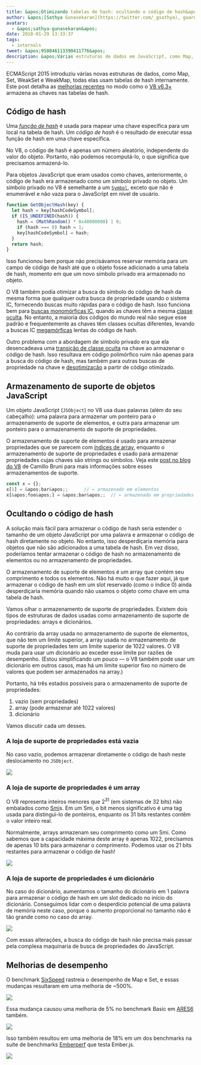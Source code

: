 ```yaml
---
title: &apos;Otimizando tabelas de hash: ocultando o código de hash&apos;
author: &apos;[Sathya Gunasekaran](https://twitter.com/_gsathya), guardião dos códigos de hash&apos;
avatars:
  - &apos;sathya-gunasekaran&apos;
date: 2018-01-29 13:33:37
tags:
  - internals
tweet: &apos;958046113390411776&apos;
description: &apos;Várias estruturas de dados em JavaScript, como Map, Set, WeakSet e WeakMap, usam tabelas de hash internamente. Este artigo explica como o V8 v6.3 melhora o desempenho das tabelas de hash.&apos;
---
```

ECMAScript 2015 introduziu várias novas estruturas de dados, como Map, Set, WeakSet e WeakMap, todas elas usam tabelas de hash internamente. Este post detalha as [melhorias recentes](https://bugs.chromium.org/p/v8/issues/detail?id=6404) no modo como o [V8 v6.3+](/blog/v8-release-63) armazena as chaves nas tabelas de hash.

<!--truncate-->
## Código de hash

Uma [_função de hash_](https://en.wikipedia.org/wiki/Hash_function) é usada para mapear uma chave específica para um local na tabela de hash. Um _código de hash_ é o resultado de executar essa função de hash em uma chave específica.

No V8, o código de hash é apenas um número aleatório, independente do valor do objeto. Portanto, não podemos recomputá-lo, o que significa que precisamos armazená-lo.

Para objetos JavaScript que eram usados como chaves, anteriormente, o código de hash era armazenado como um símbolo privado no objeto. Um símbolo privado no V8 é semelhante a um [`Symbol`](https://developer.mozilla.org/en-US/docs/Web/JavaScript/Reference/Global_Objects/Symbol), exceto que não é enumerável e não vaza para o JavaScript em nível de usuário.

```js
function GetObjectHash(key) {
  let hash = key[hashCodeSymbol];
  if (IS_UNDEFINED(hash)) {
    hash = (MathRandom() * 0x40000000) | 0;
    if (hash === 0) hash = 1;
    key[hashCodeSymbol] = hash;
  }
  return hash;
}
```

Isso funcionou bem porque não precisávamos reservar memória para um campo de código de hash até que o objeto fosse adicionado a uma tabela de hash, momento em que um novo símbolo privado era armazenado no objeto.

O V8 também podia otimizar a busca do símbolo do código de hash da mesma forma que qualquer outra busca de propriedade usando o sistema IC, fornecendo buscas muito rápidas para o código de hash. Isso funciona bem para [buscas monomórficas IC](https://en.wikipedia.org/wiki/Inline_caching#Monomorphic_inline_caching), quando as chaves têm a mesma [classe oculta](/). No entanto, a maioria dos códigos do mundo real não segue esse padrão e frequentemente as chaves têm classes ocultas diferentes, levando a buscas IC [megamórficas](https://en.wikipedia.org/wiki/Inline_caching#Megamorphic_inline_caching) lentas do código de hash.

Outro problema com a abordagem de símbolo privado era que ela desencadeava uma [transição de classe oculta](/#fast-property-access) na chave ao armazenar o código de hash. Isso resultava em código polimórfico ruim não apenas para a busca do código de hash, mas também para outras buscas de propriedade na chave e [desotimização](https://floitsch.blogspot.com/2012/03/optimizing-for-v8-inlining.html) a partir de código otimizado.

## Armazenamento de suporte de objetos JavaScript

Um objeto JavaScript (`JSObject`) no V8 usa duas palavras (além do seu cabeçalho): uma palavra para armazenar um ponteiro para o armazenamento de suporte de elementos, e outra para armazenar um ponteiro para o armazenamento de suporte de propriedades.

O armazenamento de suporte de elementos é usado para armazenar propriedades que se parecem com [índices de array](https://tc39.es/ecma262/#sec-array-index), enquanto o armazenamento de suporte de propriedades é usado para armazenar propriedades cujas chaves são strings ou símbolos. Veja este [post no blog do V8](/blog/fast-properties) de Camillo Bruni para mais informações sobre esses armazenamentos de suporte.

```js
const x = {};
x[1] = &apos;bar&apos;;      // ← armazenado em elementos
x[&apos;foo&apos;] = &apos;bar&apos;;  // ← armazenado em propriedades
```

## Ocultando o código de hash

A solução mais fácil para armazenar o código de hash seria estender o tamanho de um objeto JavaScript por uma palavra e armazenar o código de hash diretamente no objeto. No entanto, isso desperdiçaria memória para objetos que não são adicionados a uma tabela de hash. Em vez disso, poderíamos tentar armazenar o código de hash no armazenamento de elementos ou no armazenamento de propriedades.

O armazenamento de suporte de elementos é um array que contém seu comprimento e todos os elementos. Não há muito o que fazer aqui, já que armazenar o código de hash em um slot reservado (como o índice 0) ainda desperdiçaria memória quando não usamos o objeto como chave em uma tabela de hash.

Vamos olhar o armazenamento de suporte de propriedades. Existem dois tipos de estruturas de dados usadas como armazenamento de suporte de propriedades: arrays e dicionários.

Ao contrário da array usada no armazenamento de suporte de elementos, que não tem um limite superior, a array usada no armazenamento de suporte de propriedades tem um limite superior de 1022 valores. O V8 muda para usar um dicionário ao exceder esse limite por razões de desempenho. (Estou simplificando um pouco — o V8 também pode usar um dicionário em outros casos, mas há um limite superior fixo no número de valores que podem ser armazenados na array.)

Portanto, há três estados possíveis para o armazenamento de suporte de propriedades:

1. vazio (sem propriedades)
2. array (pode armazenar até 1022 valores)
3. dicionário

Vamos discutir cada um desses.

### A loja de suporte de propriedades está vazia

No caso vazio, podemos armazenar diretamente o código de hash neste deslocamento no `JSObject`.

![](/_img/hash-code/properties-backing-store-empty.png)

### A loja de suporte de propriedades é um array

O V8 representa inteiros menores que 2<sup>31</sup> (em sistemas de 32 bits) não embalados como [Smi](https://wingolog.org/archives/2011/05/18/value-representation-in-javascript-implementations)s. Em um Smi, o bit menos significativo é uma tag usada para distingui-lo de ponteiros, enquanto os 31 bits restantes contêm o valor inteiro real.

Normalmente, arrays armazenam seu comprimento como um Smi. Como sabemos que a capacidade máxima deste array é apenas 1022, precisamos de apenas 10 bits para armazenar o comprimento. Podemos usar os 21 bits restantes para armazenar o código de hash!

![](/_img/hash-code/properties-backing-store-array.png)

### A loja de suporte de propriedades é um dicionário

No caso do dicionário, aumentamos o tamanho do dicionário em 1 palavra para armazenar o código de hash em um slot dedicado no início do dicionário. Conseguimos lidar com o desperdício potencial de uma palavra de memória neste caso, porque o aumento proporcional no tamanho não é tão grande como no caso do array.

![](/_img/hash-code/properties-backing-store-dictionary.png)

Com essas alterações, a busca do código de hash não precisa mais passar pela complexa maquinaria de busca de propriedades do JavaScript.

## Melhorias de desempenho

O benchmark [SixSpeed](https://github.com/kpdecker/six-speed) rastreia o desempenho de Map e Set, e essas mudanças resultaram em uma melhoria de ~500%.

![](/_img/hash-code/sixspeed.png)

Essa mudança causou uma melhoria de 5% no benchmark Basic em [ARES6](https://webkit.org/blog/7536/jsc-loves-es6/) também.

![](/_img/hash-code/ares-6.png)

Isso também resultou em uma melhoria de 18% em um dos benchmarks na suíte de benchmarks [Emberperf](http://emberperf.eviltrout.com/) que testa Ember.js.

![](/_img/hash-code/emberperf.jpg)
